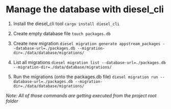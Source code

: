 # Manage the database with diesel_cli

1. Install the diesel_cli tool 
`cargo install diesel_cli`

2. Create empty database file
`touch packages.db`

3. Create new migration
`diesel migration generate appstream_packages --database-url=./packages.db --migration-dir=./data/database/migrations/`

4. List all migrations
`diesel migration list --database-url=./packages.db --migration-dir=./data/database/migrations/`

5. Run the migrations (onto the packages.db file)
`diesel migration run --database-url=./packages.db --migration-dir=./data/database/migrations/`

*Note: All of those commands are getting executed from the project root folder*


